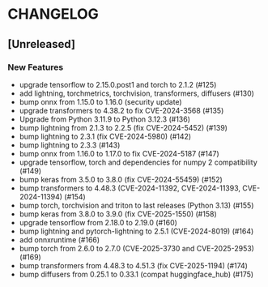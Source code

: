 # CHANGELOG

## [Unreleased]

### New Features

- upgrade tensorflow to 2.15.0.post1 and torch to 2.1.2 (#125)
- add lightning, torchmetrics, torchvision, transformers, diffusers (#130)
- bump onnx from 1.15.0 to 1.16.0 (security update)
- upgrade transformers to 4.38.2 to fix CVE-2024-3568 (#135)
- Upgrade from Python 3.11.9 to Python 3.12.3 (#136)
- bump lightning from 2.1.3 to 2.2.5 (fix CVE-2024-5452) (#139)
- bump lightning to 2.3.1 (fix CVE-2024-5980) (#142)
- bump lightning to 2.3.3 (#143)
- bump onnx from 1.16.0 to 1.17.0 to fix CVE-2024-5187 (#147)
- upgrade tensorflow, torch and dependencies for numpy 2 compatibility (#149)
- bump keras from 3.5.0 to 3.8.0 (fix CVE-2024-55459) (#152)
- bump transformers to 4.48.3 (CVE-2024-11392, CVE-2024-11393, CVE-2024-11394) (#154)
- bump torch, torchvision and triton to last releases (Python 3.13) (#155)
- bump keras from 3.8.0 to 3.9.0 (fix CVE-2025-1550) (#158)
- upgrade tensorflow from 2.18.0 to 2.19.0 (#160)
- bump lightning and pytorch-lightning to 2.5.1 (CVE-2024-8019) (#164)
- add onnxruntime (#166)
- bump torch from 2.6.0 to 2.7.0 (CVE-2025-3730 and CVE-2025-2953) (#169)
- bump transformers from 4.48.3 to 4.51.3 (fix CVE-2025-1194) (#174)
- bump diffusers from 0.25.1 to 0.33.1 (compat huggingface_hub) (#175)


